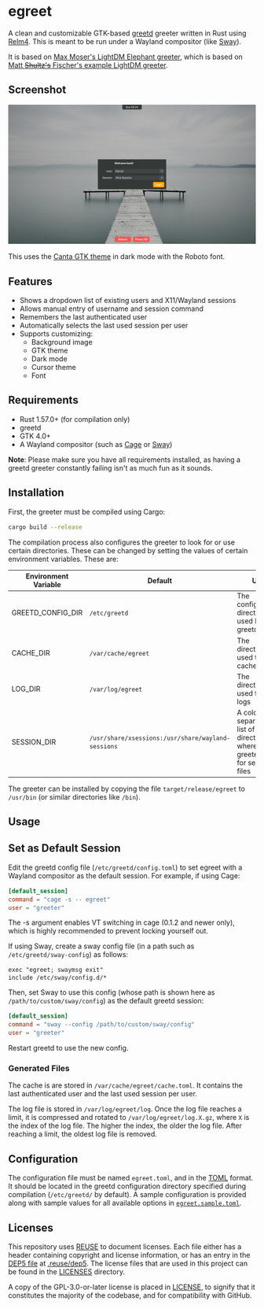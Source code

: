 <!--
SPDX-FileCopyrightText: 2022 Harish Rajagopal <harish.rajagopals@gmail.com>

SPDX-License-Identifier: GPL-3.0-or-later
-->

<!--
SPDX-FileCopyrightText: 2021 Maximilian Moser <maximilian.moser@tuwien.ac.at>

SPDX-License-Identifier: MIT
-->

# egreet

A clean and customizable GTK-based [greetd](https://git.sr.ht/~kennylevinsen/greetd) greeter written in Rust using [Relm4](https://relm4.org/).
This is meant to be run under a Wayland compositor (like [Sway](https://github.com/swaywm/sway)).

It is based on [Max Moser's LightDM Elephant greeter](https://github.com/max-moser/lightdm-elephant-greeter), which is based on [Matt ~~Shultz's~~ Fischer's example LightDM greeter](https://web.archive.org/web/20210923235052/https://www.mattfischer.com/blog/archives/5).

## Screenshot
![Screenshot](./screenshot.png)

This uses the [Canta GTK theme](https://github.com/vinceliuice/Canta-theme) in dark mode with the Roboto font.

## Features
* Shows a dropdown list of existing users and X11/Wayland sessions
* Allows manual entry of username and session command
* Remembers the last authenticated user
* Automatically selects the last used session per user
* Supports customizing:
    - Background image
    - GTK theme
    - Dark mode
    - Cursor theme
    - Font

## Requirements
* Rust 1.57.0+ (for compilation only)
* greetd
* GTK 4.0+
* A Wayland compositor (such as [Cage](https://www.hjdskes.nl/projects/cage/) or [Sway](https://swaywm.org/))

**Note**: Please make sure you have all requirements installed, as having a greetd greeter constantly failing isn't as much fun as it sounds.

## Installation
First, the greeter must be compiled using Cargo:
```sh
cargo build --release
```

The compilation process also configures the greeter to look for or use certain directories.
These can be changed by setting the values of certain environment variables.
These are:

Environment Variable | Default | Use
-- | -- | --
GREETD\_CONFIG\_DIR | `/etc/greetd` | The configuration directory used by greetd
CACHE\_DIR | `/var/cache/egreet` | The directory used to store cache
LOG\_DIR | `/var/log/egreet` | The directory used to store logs
SESSION\_DIR | `/usr/share/xsessions:/usr/share/wayland-sessions` | A colon (:) separated list of directories where the greeter looks for session files

The greeter can be installed by copying the file `target/release/egreet` to `/usr/bin` (or similar directories like `/bin`).

## Usage
## Set as Default Session
Edit the greetd config file (`/etc/greetd/config.toml`) to set egreet with a Wayland compositor as the default session.
For example, if using Cage:
```toml
[default_session]
command = "cage -s -- egreet"
user = "greeter"
```
The -s argument enables VT switching in cage (0.1.2 and newer only), which is highly recommended to prevent locking yourself out.

If using Sway, create a sway config file (in a path such as `/etc/greetd/sway-config`) as follows:
```
exec "egreet; swaymsg exit"
include /etc/sway/config.d/*
```

Then, set Sway to use this config (whose path is shown here as `/path/to/custom/sway/config`) as the default greetd session:
```toml
[default_session]
command = "sway --config /path/to/custom/sway/config"
user = "greeter"
```

Restart greetd to use the new config.

### Generated Files
The cache is are stored in `/var/cache/egreet/cache.toml`.
It contains the last authenticated user and the last used session per user.

The log file is stored in `/var/log/egreet/log`.
Once the log file reaches a limit, it is compressed and rotated to `/var/log/egreet/log.X.gz`, where `X` is the index of the log file.
The higher the index, the older the log file.
After reaching a limit, the oldest log file is removed.

## Configuration
The configuration file must be named `egreet.toml`, and in the [TOML](https://toml.io/) format.
It should be located in the greetd configuration directory specified during compilation (`/etc/greetd/` by default).
A sample configuration is provided along with sample values for all available options in [`egreet.sample.toml`](egreet.sample.toml).

## Licenses
This repository uses [REUSE](https://reuse.software/) to document licenses.
Each file either has a header containing copyright and license information, or has an entry in the [DEP5 file](https://www.debian.org/doc/packaging-manuals/copyright-format/1.0/) at [.reuse/dep5](./.reuse/dep5).
The license files that are used in this project can be found in the [LICENSES](./LICENSES) directory.

A copy of the GPL-3.0-or-later license is placed in [LICENSE](./LICENSE), to signify that it constitutes the majority of the codebase, and for compatibility with GitHub.
